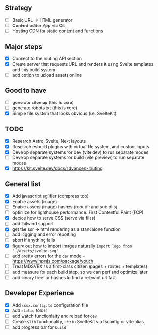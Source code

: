 ## Strategy

- [ ] Basic URL -> HTML generator
- [ ] Content editor App via Git
- [ ] Hosting CDN for static content and functions

## Major steps

- [x] Connect to the routing API section
- [x] Create server that requests URL and renders it using Svelte templates and this build system
- [ ] add option to upload assets online

## Good to have

- [ ] generate sitemap (this is core)
- [ ] generate robots.txt (this is core)
- [x] Simple file system that looks obvious (i.e. SvelteKit)

## TODO

- [x] Research Astro, Svelte, Next layouts
- [x] Research esbuild plugins with virtual file system, and custom inputs
- [x] Develop separate systems for dev (vite dev) to run separate modes
- [ ] Develop separate systems for build (vite preview) to run separate modes
- [x] https://kit.svelte.dev/docs/advanced-routing

## General list

- [x] Add javascript uglifier (compress too)
- [x] Enable assets (image)
- [ ] Enable assets (image) hashes (root dir and sub dirs)
- [ ] optimize for lighthouse performance: First Contentful Paint (FCP)
- [x] decide how to serve CSS (serve via files)
- [ ] add tailwind support
- [x] get the ssr -> html rendering as a standalone function
- [ ] add logging and error reporting
- [ ] abort if anything fails
- [x] figure out how to import images naturally `import logo from './assets/svelte.svg'`
- [ ] add pretty errors for the `dev` mode – https://www.npmjs.com/package/youch
- [ ] Treat MDSVEX as a first-class citizen (pages + routes + templates)
- [ ] add measure for each build step, so we can perf and optimize later
- [ ] add binary tree for hashes to find a relevant url fast

## Developer Experience

- [x] Add `sssx.config.ts` configuration file
- [x] add `static` folder
- [ ] add watch functionlaity and reload for `dev`
- [ ] Create `$lib` functionality, like in SvelteKit via tsconfig or vite alias
- [ ] add progress bar for `build`
